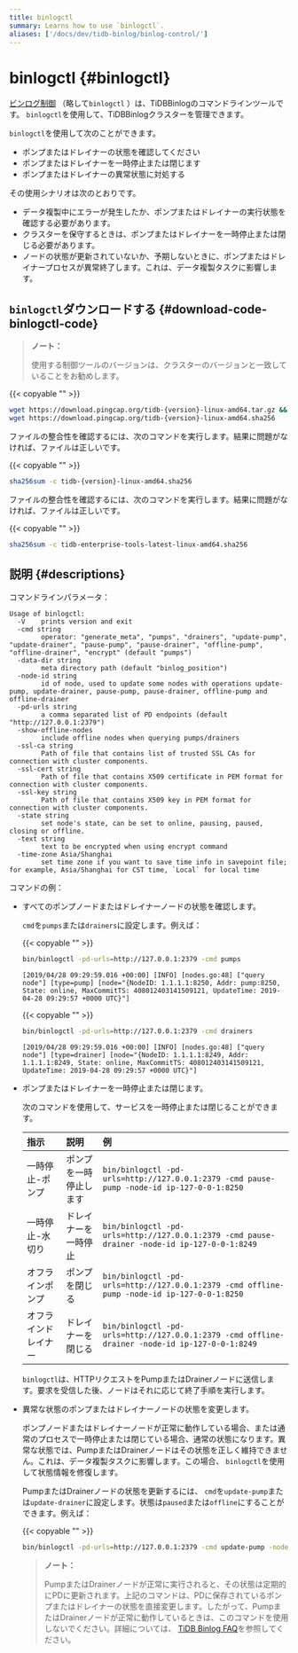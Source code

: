 ```yaml
---
title: binlogctl
summary: Learns how to use `binlogctl`.
aliases: ['/docs/dev/tidb-binlog/binlog-control/']
---
```


# binlogctl {#binlogctl}

[ビンログ制御](https://github.com/pingcap/tidb-binlog/tree/master/binlogctl) （略して`binlogctl` ）は、TiDBBinlogのコマンドラインツールです。 `binlogctl`を使用して、TiDBBinlogクラスターを管理できます。

`binlogctl`を使用して次のことができます。

-   ポンプまたはドレイナーの状態を確認してください
-   ポンプまたはドレイナーを一時停止または閉じます
-   ポンプまたはドレイナーの異常状態に対処する

その使用シナリオは次のとおりです。

-   データ複製中にエラーが発生したか、ポンプまたはドレイナーの実行状態を確認する必要があります。
-   クラスターを保守するときは、ポンプまたはドレイナーを一時停止または閉じる必要があります。
-   ノードの状態が更新されていないか、予期しないときに、ポンプまたはドレイナープロセスが異常終了します。これは、データ複製タスクに影響します。

## <code>binlogctl</code>ダウンロードする {#download-code-binlogctl-code}

> <strong>ノート：</strong>
>
> 使用する制御ツールのバージョンは、クラスターのバージョンと一致していることをお勧めします。

{{< copyable "" >}}

```bash
wget https://download.pingcap.org/tidb-{version}-linux-amd64.tar.gz &&
wget https://download.pingcap.org/tidb-{version}-linux-amd64.sha256
```

ファイルの整合性を確認するには、次のコマンドを実行します。結果に問題がなければ、ファイルは正しいです。

{{< copyable "" >}}

```bash
sha256sum -c tidb-{version}-linux-amd64.sha256
```

ファイルの整合性を確認するには、次のコマンドを実行します。結果に問題がなければ、ファイルは正しいです。

{{< copyable "" >}}

```bash
sha256sum -c tidb-enterprise-tools-latest-linux-amd64.sha256
```

## 説明 {#descriptions}

コマンドラインパラメータ：

```
Usage of binlogctl:
  -V    prints version and exit
  -cmd string
        operator: "generate_meta", "pumps", "drainers", "update-pump", "update-drainer", "pause-pump", "pause-drainer", "offline-pump", "offline-drainer", "encrypt" (default "pumps")
  -data-dir string
        meta directory path (default "binlog_position")
  -node-id string
        id of node, used to update some nodes with operations update-pump, update-drainer, pause-pump, pause-drainer, offline-pump and offline-drainer
  -pd-urls string
        a comma separated list of PD endpoints (default "http://127.0.0.1:2379")
  -show-offline-nodes
        include offline nodes when querying pumps/drainers
  -ssl-ca string
        Path of file that contains list of trusted SSL CAs for connection with cluster components.
  -ssl-cert string
        Path of file that contains X509 certificate in PEM format for connection with cluster components.
  -ssl-key string
        Path of file that contains X509 key in PEM format for connection with cluster components.
  -state string
        set node's state, can be set to online, pausing, paused, closing or offline.
  -text string
        text to be encrypted when using encrypt command
  -time-zone Asia/Shanghai
        set time zone if you want to save time info in savepoint file; for example, Asia/Shanghai for CST time, `Local` for local time
```

コマンドの例：

-   すべてのポンプノードまたはドレイナーノードの状態を確認します。

    `cmd`を`pumps`または`drainers`に設定します。例えば：

    {{< copyable "" >}}

    ```bash
    bin/binlogctl -pd-urls=http://127.0.0.1:2379 -cmd pumps
    ```

    ```
    [2019/04/28 09:29:59.016 +00:00] [INFO] [nodes.go:48] ["query node"] [type=pump] [node="{NodeID: 1.1.1.1:8250, Addr: pump:8250, State: online, MaxCommitTS: 408012403141509121, UpdateTime: 2019-04-28 09:29:57 +0000 UTC}"]
    ```

    {{< copyable "" >}}

    ```bash
    bin/binlogctl -pd-urls=http://127.0.0.1:2379 -cmd drainers
    ```

    ```
    [2019/04/28 09:29:59.016 +00:00] [INFO] [nodes.go:48] ["query node"] [type=drainer] [node="{NodeID: 1.1.1.1:8249, Addr: 1.1.1.1:8249, State: online, MaxCommitTS: 408012403141509121, UpdateTime: 2019-04-28 09:29:57 +0000 UTC}"]
    ```

-   ポンプまたはドレイナーを一時停止または閉じます。

    次のコマンドを使用して、サービスを一時停止または閉じることができます。

    | 指示         | 説明          | 例                                                                                              |
    | :--------- | :---------- | :--------------------------------------------------------------------------------------------- |
    | 一時停止-ポンプ   | ポンプを一時停止します | `bin/binlogctl -pd-urls=http://127.0.0.1:2379 -cmd pause-pump -node-id ip-127-0-0-1:8250`      |
    | 一時停止-水切り   | ドレイナーを一時停止  | `bin/binlogctl -pd-urls=http://127.0.0.1:2379 -cmd pause-drainer -node-id ip-127-0-0-1:8249`   |
    | オフラインポンプ   | ポンプを閉じる     | `bin/binlogctl -pd-urls=http://127.0.0.1:2379 -cmd offline-pump -node-id ip-127-0-0-1:8250`    |
    | オフラインドレイナー | ドレイナーを閉じる   | `bin/binlogctl -pd-urls=http://127.0.0.1:2379 -cmd offline-drainer -node-id ip-127-0-0-1:8249` |

    `binlogctl`は、HTTPリクエストをPumpまたはDrainerノードに送信します。要求を受信した後、ノードはそれに応じて終了手順を実行します。

-   異常な状態のポンプまたはドレイナーノードの状態を変更します。

    ポンプノードまたはドレイナーノードが正常に動作している場合、または通常のプロセスで一時停止または閉じている場合、通常の状態になります。異常な状態では、PumpまたはDrainerノードはその状態を正しく維持できません。これは、データ複製タスクに影響します。この場合、 `binlogctl`を使用して状態情報を修復します。

    PumpまたはDrainerノードの状態を更新するには、 `cmd`を`update-pump`または`update-drainer`に設定します。状態は`paused`または`offline`にすることができます。例えば：

    {{< copyable "" >}}

    ```bash
    bin/binlogctl -pd-urls=http://127.0.0.1:2379 -cmd update-pump -node-id ip-127-0-0-1:8250 -state paused
    ```

    > <strong>ノート：</strong>
    >
    > PumpまたはDrainerノードが正常に実行されると、その状態は定期的にPDに更新されます。上記のコマンドは、PDに保存されているポンプまたはドレイナーの状態を直接変更します。したがって、PumpまたはDrainerノードが正常に動作しているときは、このコマンドを使用しないでください。詳細については、 [TiDB Binlog FAQ](/tidb-binlog/tidb-binlog-faq.md)を参照してください。
